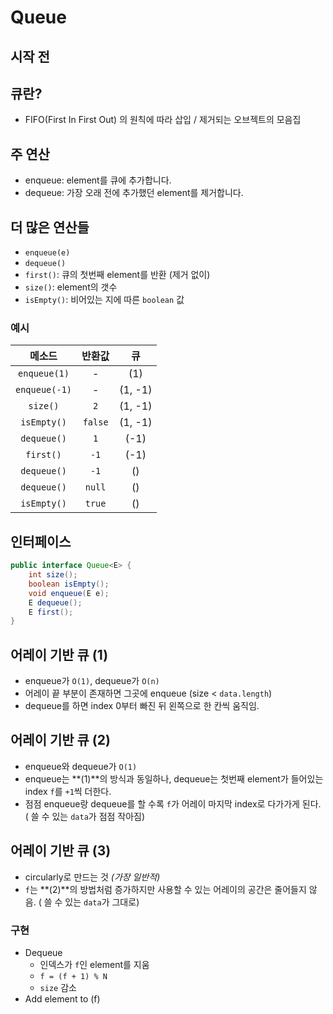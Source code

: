 # Queue

## 시작 전

## 큐란?

- FIFO(First In First Out) 의 원칙에 따라 삽입 / 제거되는 오브젝트의 모음집

## 주 연산

- enqueue: element를 큐에 추가합니다.
- dequeue: 가장 오래 전에 추가했던 element를 제거합니다.

## 더 많은 연산들

- `enqueue(e)`
- `dequeue()`
- `first()`: 큐의 첫번째 element를 반환 (제거 없이)
- `size()`: element의 갯수
- `isEmpty()`: 비어있는 지에 따른 `boolean` 값

### 예시

| 메소드 | 반환값 | 큐 |
|:---:|:---:|:---:|
| `enqueue(1)` | - | (1) |
| `enqueue(-1)` | - | (1, -1) |
| `size()` | `2` | (1, -1) |
| `isEmpty()` | `false` | (1, -1) |
| `dequeue()` | `1` | (-1) |
| `first()` | `-1` | (-1) |
| `dequeue()` | `-1` | () |
| `dequeue()` | `null` | () |
| `isEmpty()` | `true` | () |

## 인터페이스

```java
public interface Queue<E> {
    int size();
    boolean isEmpty();
    void enqueue(E e);
    E dequeue();
    E first();
}
```

## 어레이 기반 큐 (1)

- enqueue가 `O(1)`, dequeue가 `O(n)`
- 어레이 끝 부분이 존재하면 그곳에 enqueue (size < `data.length`)
- dequeue를 하면 index 0부터 빠진 뒤 왼쪽으로 한 칸씩 움직임.

## 어레이 기반 큐 (2)

- enqueue와 dequeue가 `O(1)`
- enqueue는 **(1)**의 방식과 동일하나, dequeue는 첫번째 element가 들어있는 index `f`를 `+1`씩 더한다.
- 점점 enqueue랑 dequeue를 할 수록 `f`가 어레이 마지막 index로 다가가게 된다. ( 쓸 수 있는 `data`가 점점 작아짐)

## 어레이 기반 큐 (3)
- circularly로 만드는 것 _(가장 일반적)_
- `f`는 **(2)**의 방법처럼 증가하지만 사용할 수 있는 어레이의 공간은 줄어들지 않음. ( 쓸 수 있는 `data`가 그대로)

### 구현

- Dequeue
    - 인덱스가 `f`인 element를 지움
    - `f = (f + 1) % N`
    - `size` 감소
- Add element to (f)